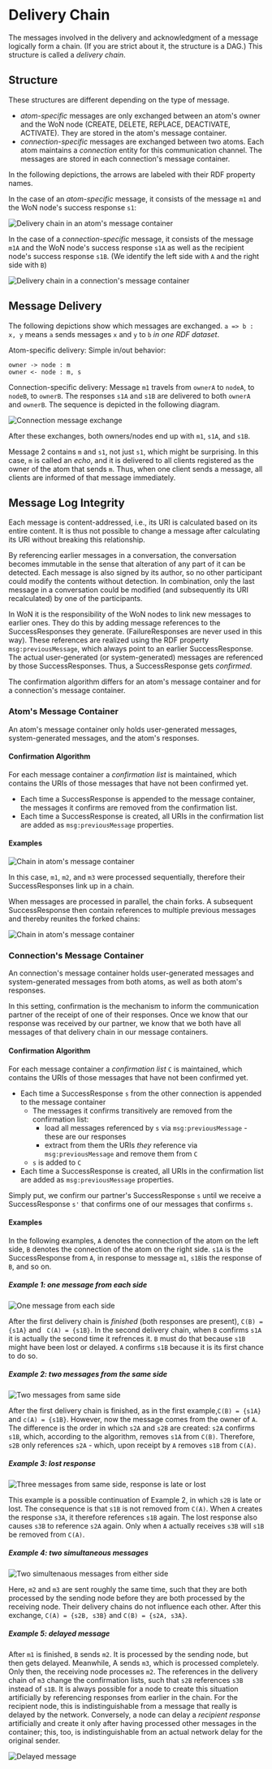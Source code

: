 # Delivery Chain

The messages involved in the delivery and acknowledgment of a message logically form a chain. (If you are strict about it, the structure is a DAG.)
This structure is called a *delivery chain*.

## Structure

These structures are different depending on the type of message.
* *atom-specific* messages are only exchanged between an atom's owner and the WoN node (CREATE, DELETE, REPLACE, DEACTIVATE, ACTIVATE). They are stored in the atom's message container.
* *connection-specific* messages are exchanged between two atoms. Each atom maintains a *connection* entity for this communication channel. The messages are stored in each connection's message container.

In the following depictions, the arrows are labeled with their RDF property names.

In the case of an *atom-specific* message, it consists of the message `m1` and the WoN node's success response `s1`:

![Delivery chain in an atom's message container ](img/atom-delivery-chain.png)

In the case of a *connection-specific* message, it consists of the message `m1A` and the WoN node's success response `s1A` as well as 
the recipient node's success response `s1B`. (We identify the left side with `A` and the right side with `B`)

![Delivery chain in a connection's message container ](img/conn-delivery-chain.png)

## Message Delivery
The following depictions show which messages are exchanged. `a => b : x, y` means `a` sends messages `x` and `y` to `b` *in one RDF dataset*. 

Atom-specific delivery: Simple in/out behavior:
```
owner -> node : m
owner <- node : m, s
```
Connection-specific delivery: Message `m1` travels from `ownerA` to `nodeA`, to `nodeB`, to `ownerB`. The responses `s1A` and `s1B` are delivered to both `ownerA` and `ownerB`. The sequence is depicted in the following diagram.

![Connection message exchange](img/conn-message-exchange.png)             

After these exchanges, both owners/nodes end up with `m1`, `s1A`, and `s1B`.

Message 2 contains `m` and `s1`, not just `s1`, which might be surprising. In this case, `m` is called an *echo*, and it is delivered to all clients registered as the owner of the atom that sends `m`. Thus, when one client sends a message, all clients are informed of that message immediately.

## Message Log Integrity

Each message is content-addressed, i.e., its URI is calculated based on its entire content. It is thus not possible to change a message after calculating its URI without breaking this relationship. 

By referencing earlier messages in a conversation, the conversation becomes immutable in the sense that alteration of any part of it can be detected. Each message is also signed by its author, so no other participant could modify the contents without detection. In combination, only the last message in a conversation could be modified (and subsequently its URI recalculated) by one of the participants.

In WoN it is the responsibility of the WoN nodes to link new messages to earlier ones. They do this by adding message references to the SuccessResponses they generate. (FailureResponses are never used in this way). These references are realized using the RDF property 
`msg:previousMessage`, which always point to an earlier SuccessResponse. The actual user-generated (or system-generated) messages are referenced by those SuccessResponses. Thus, a SuccessResponse gets *confirmed*. 

The confirmation algorithm differs for an atom's message container and for a connection's message container.

### Atom's Message Container

An atom's message container only holds user-generated messages, system-generated messages, and the atom's responses.

#### Confirmation Algorithm

For each message container a *confirmation list* is maintained, which contains the URIs of those messages that have not been confirmed yet. 
* Each time a SuccessResponse is appended to the message container, the messages it confirms are removed from the confirmation list.
* Each time a SuccessResponse is created, all URIs in the confirmation list are added as `msg:previousMessage` properties. 

#### Examples

![Chain in atom's message container](img/atom-message-container.png)

In this case, `m1`, `m2`, and `m3` were processed sequentially, therefore their SuccessResponses link up in a chain. 

When messages are processed in parallel, the chain forks. A subsequent SuccessResponse then contain references to multiple previous messages and thereby reunites the forked chains:

![Chain in atom's message container](img/atom-message-container-fork.png)



### Connection's Message Container

An connection's message container holds user-generated messages and system-generated messages from both atoms, as well as both atom's responses.

In this setting, confirmation is the mechanism to inform the communication partner of the receipt of one of their responses. Once we know that our response was received by our partner, we know that we both have all messages of that delivery chain in our message containers.

#### Confirmation Algorithm

For each message container a *confirmation list* `C` is maintained, which contains the URIs of those messages that have not been confirmed yet. 
* Each time a SuccessResponse `s` from the other connection is appended to the message container
    - The messages it confirms transitively are removed from the confirmation list:
        + load all messages referenced by `s` via `msg:previousMessage` - these are our responses 
        + extract from them the URIs *they* reference via `msg:previousMessage` and remove them from `C`
    - `s` is added to `C`
* Each time a SuccessResponse is created, all URIs in the confirmation list are added as `msg:previousMessage` properties. 

Simply put, we confirm our partner's SuccessResponse `s` until we receive a SuccessResponse `s'` that confirms one of our messages that confirms `s`.

#### Examples

In the following examples, `A` denotes the connection of the atom on the left side, `B` denotes the connection of the atom on the right side. `s1A` is the SuccessResponse from `A`, in response to message `m1`, `s1B`is the response of `B`, and so on.

##### Example 1: one message from each side

![One message from each side](img/conn-message-container.png)

After the first delivery chain is *finished* (both responses are present), `C(B) = {s1A}` and ` C(A) = {s1B}`. In the second delivery chain, when `B` confirms `s1A` it is actually the second time it refrences it. `B` must do that because `s1B` might have been lost or delayed. `A` confirms `s1B` because it is its first chance to do so.

##### Example 2: two messages from the same side

![Two messages from same side](img/conn-message-container-same-side.png)

After the first delivery chain is finished, as in the first example,`C(B) = {s1A}` and `c(A) = {s1B}`. However, now the message comes from the owner of `A`. The difference is the order in which `s2A` and `s2B` are created: `s2A` confirms `s1B`, which, according to the algorithm, removes `s1A` from `C(B)`. Therefore, `s2B` only references `s2A` - which, upon receipt by `A` removes `s1B` from `C(A)`.

##### Example 3: lost response

![Three messages from same side, response is late or lost](img/conn-message-container-late-response.png)

This example is a possible continuation of  Example 2, in which `s2B` is late or lost. The consequence is that `s1B` is not removed from `C(A)`. When `A` creates the response `s3A`, it therefore references `s1B` again. The lost response also causes `s3B` to reference `s2A` again. Only when `A` actually receives `s3B` will `s1B` be removed from `C(A)`.

##### Example 4: two simultaneous messages

![Two simultenaous messages from either side](img/conn-message-container-2simultaneous.png)

Here, `m2` and `m3` are sent roughly the same time, such that they are both processed by the sending node before they are both processed by the receiving node. Their delivery chains do not influence each other. After this exchange, `C(A) = {s2B, s3B}` and  `C(B) = {s2A, s3A}`. 
                          
##### Example 5: delayed message

After `m1` is finished, `B` sends `m2`. It is processed by the sending node, but then gets delayed. Meanwhile, A sends `m3`, which is processed completely. Only then, the receiving node processes `m2`. The references in the delivery chain of `m3` change the confirmation lists, such that `s2B` references  `s3B` instead of `s1B`. It is always possible for a node to create this situation artificially by referencing responses from earlier in the chain. For the recipient node, this is indistinguishable from a message that really is delayed by the network. Conversely, a node can delay a *recipient response* artificially and create it only after having processed other messages in the container; this, too, is indistinguishable from an actual network delay for the original sender. 

![Delayed message](img/conn-message-container-delayed-message.png)
